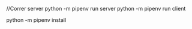 //Correr server
python -m pipenv run server
python -m pipenv run client 

python -m pipenv install 
